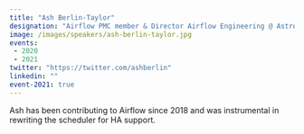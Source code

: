 ```yaml
---
title: "Ash Berlin-Taylor"
designation: "Airflow PMC member & Director Airflow Engineering @ Astromomer.io"
image: /images/speakers/ash-berlin-taylor.jpg
events:
 - 2020
 - 2021
twitter: "https://twitter.com/ashberlin"
linkedin: ""
event-2021: true
---
```


Ash has been contributing to Airflow since 2018 and was instrumental in rewriting the scheduler for HA support.